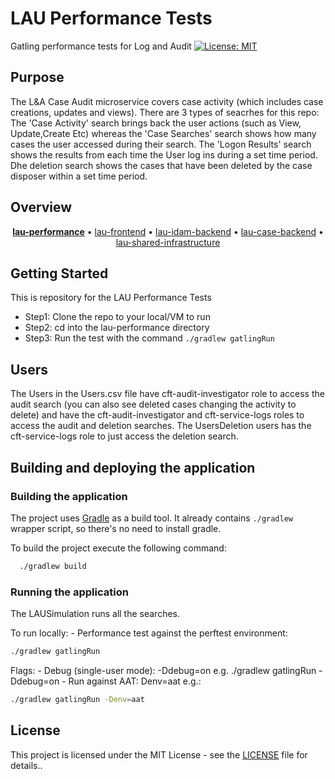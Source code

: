 # LAU Performance Tests

Gatling performance tests for Log and Audit
[![License: MIT](https://img.shields.io/badge/License-MIT-yellow.svg)](https://opensource.org/licenses/MIT)

## Purpose

The L&A Case Audit microservice covers case activity (which includes case creations, updates and views).
There are 3 types of seacrhes for this repo:
The 'Case Activity' search brings back the user actions (such as View, Update,Create Etc) whereas the 'Case Searches' search shows how many cases the user accessed during their search.
The 'Logon Results' search shows the results from each time the User log ins during a set time period. 
Dhe deletion search shows the cases that have been deleted by the case disposer within a set time period.

## Overview

  <p align="center">
  <b><a href="https://github.com/hmcts/lau-performance">lau-performance</a></b> • <a href="https://github.com/hmcts/lau-frontend">lau-frontend</a> • <a href="https://github.com/hmcts/lau-idam-backend">lau-idam-backend</a> • <a href="https://github.com/hmcts/lau-case-backend">lau-case-backend</a> • <a href="https://github.com/hmcts/lau-shared-infrastructure">lau-shared-infrastructure</a>
  </p>

## Getting Started

This is repository for the LAU Performance Tests
- Step1: Clone the repo to your local/VM to run
- Step2: cd into the lau-performance directory
- Step3: Run the test with the command `./gradlew gatlingRun`


## Users
The Users in the Users.csv file have cft-audit-investigator role to access the audit search (you can also see deleted cases changing the activity to delete) and have the cft-audit-investigator and cft-service-logs roles to access the audit and deletion searches.
The UsersDeletion users has the cft-service-logs role to just access the deletion search.

## Building and deploying the application

### Building the application

The project uses [Gradle](https://gradle.org) as a build tool. It already contains
`./gradlew` wrapper script, so there's no need to install gradle.

To build the project execute the following command:
  ```bash
    ./gradlew build
  ```

### Running the application
The LAUSimulation runs all the searches. 

To run locally: - Performance test against the perftest environment:

  ```bash
  ./gradlew gatlingRun
  ```

Flags: - Debug (single-user mode): -Ddebug=on e.g. ./gradlew gatlingRun -Ddebug=on - Run against AAT: Denv=aat e.g.:
  ```bash
  ./gradlew gatlingRun -Denv=aat
  ```

## License

This project is licensed under the MIT License - see the [LICENSE](LICENSE) file for details..
